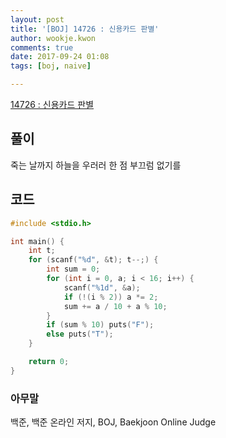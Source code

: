 ```yaml
---
layout: post
title: '[BOJ] 14726 : 신용카드 판별'
author: wookje.kwon
comments: true
date: 2017-09-24 01:08
tags: [boj, naive]

---
```


[14726 : 신용카드 판별](https://www.acmicpc.net/problem/14726)

## 풀이

죽는 날까지 하늘을 우러러 한 점 부끄럼 없기를

## 코드

```cpp
#include <stdio.h>

int main() {
	int t;
	for (scanf("%d", &t); t--;) {
		int sum = 0;
		for (int i = 0, a; i < 16; i++) {
			scanf("%1d", &a);
			if (!(i % 2)) a *= 2;
			sum += a / 10 + a % 10;
		}
		if (sum % 10) puts("F");
		else puts("T");
	}

	return 0;
}
```

### 아무말  
백준, 백준 온라인 저지, BOJ, Baekjoon Online Judge